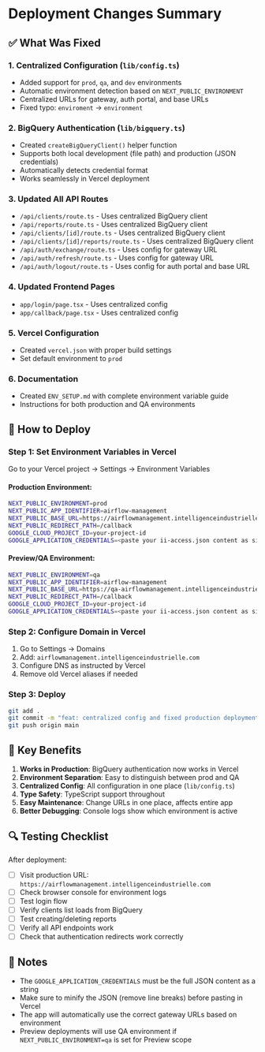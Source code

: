 # Deployment Changes Summary

## ✅ What Was Fixed

### 1. **Centralized Configuration** (`lib/config.ts`)
- Added support for `prod`, `qa`, and `dev` environments
- Automatic environment detection based on `NEXT_PUBLIC_ENVIRONMENT`
- Centralized URLs for gateway, auth portal, and base URLs
- Fixed typo: `enviroment` → `environment`

### 2. **BigQuery Authentication** (`lib/bigquery.ts`)
- Created `createBigQueryClient()` helper function
- Supports both local development (file path) and production (JSON credentials)
- Automatically detects credential format
- Works seamlessly in Vercel deployment

### 3. **Updated All API Routes**
- `/api/clients/route.ts` - Uses centralized BigQuery client
- `/api/reports/route.ts` - Uses centralized BigQuery client
- `/api/clients/[id]/route.ts` - Uses centralized BigQuery client
- `/api/clients/[id]/reports/route.ts` - Uses centralized BigQuery client
- `/api/auth/exchange/route.ts` - Uses config for gateway URL
- `/api/auth/refresh/route.ts` - Uses config for gateway URL
- `/api/auth/logout/route.ts` - Uses config for auth portal and base URL

### 4. **Updated Frontend Pages**
- `app/login/page.tsx` - Uses centralized config
- `app/callback/page.tsx` - Uses centralized config

### 5. **Vercel Configuration**
- Created `vercel.json` with proper build settings
- Set default environment to `prod`

### 6. **Documentation**
- Created `ENV_SETUP.md` with complete environment variable guide
- Instructions for both production and QA environments

## 🚀 How to Deploy

### Step 1: Set Environment Variables in Vercel

Go to your Vercel project → Settings → Environment Variables

#### Production Environment:
```bash
NEXT_PUBLIC_ENVIRONMENT=prod
NEXT_PUBLIC_APP_IDENTIFIER=airflow-management
NEXT_PUBLIC_BASE_URL=https://airflowmanagement.intelligenceindustrielle.com
NEXT_PUBLIC_REDIRECT_PATH=/callback
GOOGLE_CLOUD_PROJECT_ID=your-project-id
GOOGLE_APPLICATION_CREDENTIALS=<paste your ii-access.json content as single-line JSON>
```

#### Preview/QA Environment:
```bash
NEXT_PUBLIC_ENVIRONMENT=qa
NEXT_PUBLIC_APP_IDENTIFIER=airflow-management
NEXT_PUBLIC_BASE_URL=https://qa-airflowmanagement.intelligenceindustrielle.com
NEXT_PUBLIC_REDIRECT_PATH=/callback
GOOGLE_CLOUD_PROJECT_ID=your-project-id
GOOGLE_APPLICATION_CREDENTIALS=<paste your ii-access.json content as single-line JSON>
```

### Step 2: Configure Domain in Vercel

1. Go to Settings → Domains
2. Add: `airflowmanagement.intelligenceindustrielle.com`
3. Configure DNS as instructed by Vercel
4. Remove old Vercel aliases if needed

### Step 3: Deploy

```bash
git add .
git commit -m "feat: centralized config and fixed production deployment"
git push origin main
```

## 🎯 Key Benefits

1. **Works in Production**: BigQuery authentication now works in Vercel
2. **Environment Separation**: Easy to distinguish between prod and QA
3. **Centralized Config**: All configuration in one place (`lib/config.ts`)
4. **Type Safety**: TypeScript support throughout
5. **Easy Maintenance**: Change URLs in one place, affects entire app
6. **Better Debugging**: Console logs show which environment is active

## 🔍 Testing Checklist

After deployment:

- [ ] Visit production URL: `https://airflowmanagement.intelligenceindustrielle.com`
- [ ] Check browser console for environment logs
- [ ] Test login flow
- [ ] Verify clients list loads from BigQuery
- [ ] Test creating/deleting reports
- [ ] Verify all API endpoints work
- [ ] Check that authentication redirects work correctly

## 📝 Notes

- The `GOOGLE_APPLICATION_CREDENTIALS` must be the full JSON content as a string
- Make sure to minify the JSON (remove line breaks) before pasting in Vercel
- The app will automatically use the correct gateway URLs based on environment
- Preview deployments will use QA environment if `NEXT_PUBLIC_ENVIRONMENT=qa` is set for Preview scope
